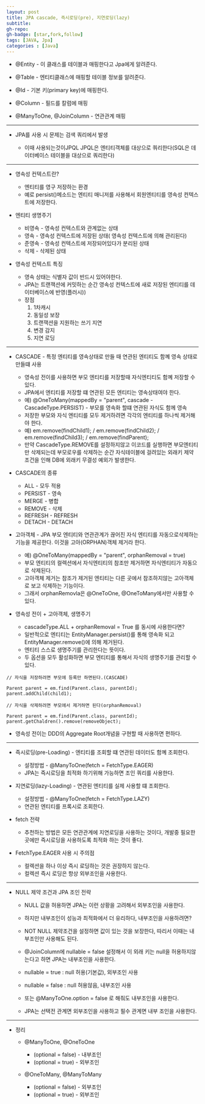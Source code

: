 ```yaml
---
layout: post
title: JPA cascade, 즉시로딩(pre), 지연로딩(lazy)
subtitle:
gh-repo:
gh-badge: [star,fork,follow]
tags: [JAVA, Jpa]
categories : [Java]
---
```


* @Entity - 이 클래스를 테이블과 매핑한다고 Jpa에게 알려준다.

* @Table - 엔티티클래스에 매핑할 테이블 정보를 알려준다.

* @Id - 기본 키(primary key)에 매핑한다.

* @Column - 필드를 칼럼에 매핑

* @ManyToOne, @JoinColumn - 연관관계 매핑
---

* JPA를 사용 시 문제는 검색 쿼리에서 발생

    - 이때 사용되는것이JPQL
    JPQL은 엔티티객체를 대상으로 쿼리한다(SQL은 데이터베이스 테이블을 대상으로 쿼리한다)

---

* 영속성 컨텍스트란?
    - 엔티티를 영구 저장하는 환경
    - 예로 persist()메소드는 엔티티 매니저를 사용해서 회원엔티티를 영속성 컨텍스트에 저장한다.

* 엔티티 생명주기
    - 비영속 - 영속성 컨텍스트와 관계없는 상태
    - 영속 - 영속성 컨텍스트에 저장된 상태( 영속성 컨텍스트에 의해 관리된다)
    - 준영속 - 영속성 컨텍스트에 저장되어있다가 분리된 상태
    - 삭제 - 삭제된 상태

* 영속성 컨텍스트 특징 
    - 영속 상태는 식별자 값이 반드시 있어야한다.
    - JPA는 트랜잭션에 커밋하는 순간 영속성 컨텍스트에 새로 저장된 엔티티를 데이터베이스에 반영(플러시))
    - 장점 
        1. 1차캐시
        2. 동일성 보장
        3. 트랜잭션을 지원하는 쓰기 지연
        4. 변경 감지
        5. 지연 로딩

---

* CASCADE - 특정 엔티티를 영속상태로 만들 때 연관된 엔티티도 함꼐 영속 상태로 만들떄 사용
    - 영속성 전이를 사용하면 부모 엔티티를 저장할때 자식엔티티도 함꼐 저장할 수 있다.
    - JPA에서 엔티티를 저장할 떄 연관된 모든 엔티티는 영속상태여야 한다.
    - 예) @OneToMany(mappedBy = "parent", cascade - CascadeType.PERSIST) - 부모를 영속화 할떄 연관된 자식도 함께 영속
    - 저장한 부모와 자식 엔티티를 모두 제거하려면 각각의 엔티티를 하나씩 제거해야 한다.
    - 예) em.remove(findChild1); / em.remove(findChild2); / em.remove(findChild3); / em.remove(findParent);
    - 만약 CascadeType.REMOVE를 설정하지않고 이코드를 실행하면 부모엔티티만 삭제되는데 부모로우를 삭제하는 순간 자식테이블에 걸려있는 외래키 제약조건을 인해 DB에 외래키 무결성 예외가 발생한다.

* CASCADE의 종류
    - ALL - 모두 적용
    - PERSIST - 영속
    - MERGE - 병합
    - REMOVE - 삭제
    - REFRESH - REFRESH
    - DETACH - DETACH

* 고아객체 - JPA 부모 엔티티와 연관관계가 끊어진 자식 엔티티를 자동으로삭제하는 기능을 제공한다. 이것을 고아(ORPHAN)객체 제거라 한다.
    - 예) @OneToMany(mappedBy = "parent", orphanRemoval = true)
    - 부모 엔티티의 컬렉션에서 자식엔티티의 참조만 제거하면 자식엔티티가 자동으로 삭제된다.
    - 고아객체 제거는 참조가 제거된 엔티티는 다른 곳에서 참조하지않는 고아객체로 보고 삭제하는 기능이다.
    - 그래서 orphanRemovla은 @OneToOne, @OneToMany에서만 사용할 수 있다.

* 영속성 전이 + 고아객체, 생명주기
    - cascadeType.ALL + orphanRemoval = True 를 동시에 사용한다면?
    - 일반적으로 엔티티는 EntityManager.persist()를 통해 영속화 되고 EntityManager.remove()에 의해 제거된다.
    - 엔티티 스스로 생명주기를 관리한다는 뜻이다.
    - 두 옵션을 모두 활성화하면 부모 엔티티를 통해서 자식의 생명주기를 관리할 수 있다.

~~~
// 자식을 저장하려면 부모에 등록만 하면된다.(CASCADE)

Parent parent = em.find(Parent.class, parentId);
parent.addChild(child1);

// 자식을 삭제하려면 부모에서 제거하면 된다(orphanRemoval)

Parent parent = em.find(Parent.class, parentId);
parent.getChaldren().remove(removeObject);

~~~

* 영속성 전이는 DDD의 Aggregate Root개념을 구현할 때 사용하면 편하다.


---

* 즉시로딩(pre-Loading) - 엔티티를 조회할 떄 연관된 데이터도 함꼐 조회한다.
    - 설정방법 - @ManyToOne(fetch = FetchType.EAGER)
    - JPA는 즉시로딩을 최적화 하기위해 가능하면 조인 쿼리를 사용한다.

* 지연로딩(lazy-Loading) - 연관된 엔티티를 실제 사용할 떄 조회한다.
    - 설정방법 - @ManyToOne(fetch = FetchType.LAZY)
    - 연관된 엔티티를 프록시로 조회한다. 

* fetch 전략
    - 추천하는 방법은 모든 연관관계에 지연로딩을 사용하는 것이다, 개발중 필요한 곳에만 즉시로딩을 사용하도록 최적화 하는 것이 좋다.

* FetchType.EAGER 사용 시 주의점
    - 컬렉션을 하나 이상 즉시 로딩하는 것은 권장하지 않는다.
    - 컬렉션 즉시 로딩은 항상 외부조인을 사용한다.


---

* NULL 제약 조건과 JPA 조인 전략
    - NULL 값을 허용하면 JPA는 이런 상황을 고려해서 외부조인을 사용한다.
    - 하지만 내부조인이 성능과 최적화에서 더 유리하다, 내부조인을 사용하려면?
    - NOT NULL 제약조건을 설정하면 값이 있는 것을 보장한다, 따리서 이때는 내부조인만 사용해도 된다.
    - @JoinColumn에 nullable = false 설정해서 이 외래 키는 null을 허용하지않는다고 하면 JPA는 내부조인을 사용한다.

    - nullable = true : null 허용(기본값), 외부조인 사용
    - nullable = false : null 허용않음, 내부조인 사용
    - 또는 @ManyToOne.option = false 로 해줘도 내부조인을 사용한다.
    - JPA는 선택전 관계면 외부조인을 사용하고 필수 관계면 내부 조인을 사용한다.

---

* 정리
    - @ManyToOne, @OneToOne 
        - (optional = false) - 내부조인
        - (optional = true) - 외부조인

    - @OneToMany, @ManyToMany
        - (optional = false) - 외부조인
        - (optional = true) - 외부조인





